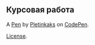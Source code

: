 Курсовая работа
---------------


A [Pen](https://codepen.io/pletinkaks/pen/LYmRdGy) by [Pletinkaks](https://codepen.io/pletinkaks) on [CodePen](https://codepen.io).

[License](https://codepen.io/license/pen/LYmRdGy).